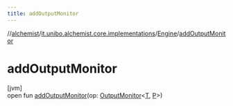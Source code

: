 ```yaml
---
title: addOutputMonitor
---
```

//[alchemist](../../../index.html)/[it.unibo.alchemist.core.implementations](../index.html)/[Engine](index.html)/[addOutputMonitor](add-output-monitor.html)



# addOutputMonitor



[jvm]\
open fun [addOutputMonitor](add-output-monitor.html)(op: [OutputMonitor](../../it.unibo.alchemist.boundary.interfaces/-output-monitor/index.html)<[T](../-array-indexed-priority-queue/index.html), [P](index.html)>)





